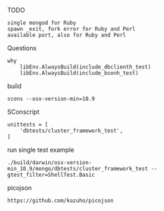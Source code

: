 TODO

    single mongod for Ruby
    spawn _exit, fork error for Ruby and Perl
    available port, also for Ruby and Perl

Questions

    why
        libEnv.AlwaysBuild(include_dbclienth_test)
        libEnv.AlwaysBuild(include_bsonh_test)
         
build

    scons --osx-version-min=10.9
    
SConscript

    unittests = [
        'dbtests/cluster_framework_test',
    ]
    
run single test example
   
    ./build/darwin/osx-version-min_10.9/mongo/dbtests/cluster_framework_test --gtest_filter=ShellTest.Basic

picojson

    https://github.com/kazuho/picojson

